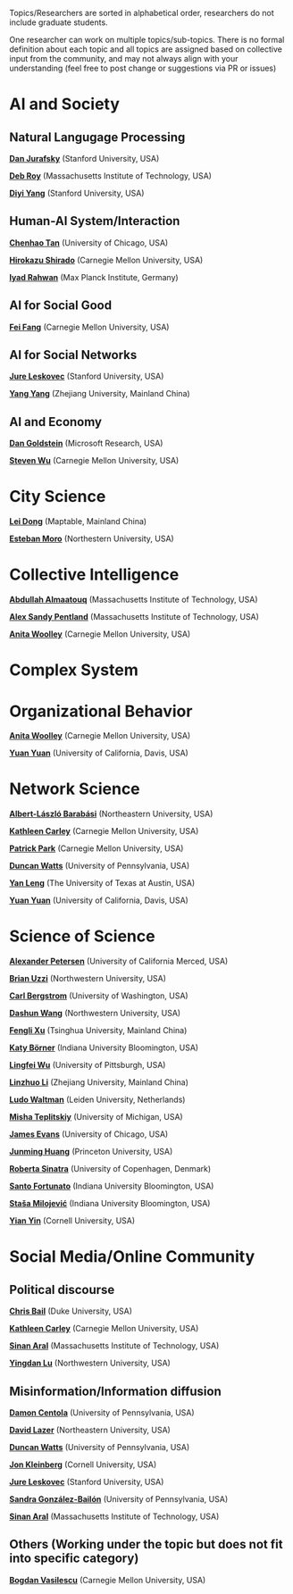 Topics/Researchers are sorted in alphabetical order, researchers do not include graduate students.

One researcher can work on multiple topics/sub-topics. There is no formal definition about each topic and all topics are assigned based on collective input from the community, and may not always align with your understanding (feel free to post change or suggestions via PR or issues)

# AI and Society

## Natural Langugage Processing

**[Dan Jurafsky](http://web.stanford.edu/~jurafsky/)** (Stanford University, USA)

**[Deb Roy](https://www.media.mit.edu/people/dkroy/overview/)** (Massachusetts Institute of Technology, USA)

**[Diyi Yang](https://cs.stanford.edu/~diyiy/)** (Stanford University, USA)

## Human-AI System/Interaction

**[Chenhao Tan](https://chenhaot.com/)** (University of Chicago, USA)

**[Hirokazu Shirado](https://www.shirado.net/)** (Carnegie Mellon University, USA)

**[Iyad Rahwan](https://www.rahwan.me/)** (Max Planck Institute, Germany)

## AI for Social Good

**[Fei Fang](https://feifang.info/)** (Carnegie Mellon University, USA)

## AI for Social Networks

**[Jure Leskovec](https://cs.stanford.edu/people/jure/)** (Stanford University, USA)

**[Yang Yang](http://yangy.org/)** (Zhejiang University, Mainland China)

## AI and Economy

**[Dan Goldstein](https://www.microsoft.com/en-us/research/people/dgg/projects/)** (Microsoft Research, USA)

**[Steven Wu](https://zstevenwu.com/)** (Carnegie Mellon University, USA)


# City Science

**[Lei Dong](http://donglei.org/about/)** (Maptable, Mainland China)

**[Esteban Moro](http://estebanmoro.org/)** (Northestern University, USA)


# Collective Intelligence

**[Abdullah Almaatouq](http://amaatouq.io/)** (Massachusetts Institute of Technology, USA)

**[Alex Sandy Pentland](https://www.media.mit.edu/people/sandy/overview/)** (Massachusetts Institute of Technology, USA)

**[Anita Woolley](https://sites.google.com/view/anitawoolley-com/home)** (Carnegie Mellon University, USA)

# Complex System


# Organizational Behavior

**[Anita Woolley](https://sites.google.com/view/anitawoolley-com/home)** (Carnegie Mellon University, USA)

**[Yuan Yuan](https://www.yuan-yy.com/)** (University of California, Davis, USA)

# Network Science

**[Albert-László Barabási](https://www.barabasilab.com/)** (Northeastern University, USA)

**[Kathleen Carley](https://s3d.cmu.edu/people/core-faculty/carley-kathleen.html)** (Carnegie Mellon University, USA)

**[Patrick Park](https://patpark.org/)** (Carnegie Mellon University, USA)

**[Duncan Watts](https://duncanjwatts.com/)** (University of Pennsylvania, USA)

**[Yan Leng](https://yleng.github.io/www/)** (The University of Texas at Austin, USA)

**[Yuan Yuan](https://www.yuan-yy.com/)** (University of California, Davis, USA)

# Science of Science

**[Alexander Petersen](http://physics.bu.edu/~amp17/)** (University of California Merced, USA)

**[Brian Uzzi](https://www.kellogg.northwestern.edu/faculty/uzzi/htm/)** (Northwestern University, USA)

**[Carl Bergstrom](http://carlbergstrom.com/)** (University of Washington, USA)

**[Dashun Wang](https://www.kellogg.northwestern.edu/faculty/directory/wang_dashun.aspx)** (Northwestern University, USA)

**[Fengli Xu](https://fenglixu.github.io/)** (Tsinghua University, Mainland China)

**[Katy Börner](https://cns-iu.github.io/katy/)** (Indiana University Bloomington, USA)

**[Lingfei Wu](https://lingfeiwu.github.io/)** (University of Pittsburgh, USA)

**[Linzhuo Li](http://sociology.zju.edu.cn/index.php/Teacher/e_details.html?id=80&tid=19&sid=2)** (Zhejiang University, Mainland China)

**[Ludo Waltman](https://www.universiteitleiden.nl/en/staffmembers/ludo-waltman/publications#tab-1)** (Leiden University, Netherlands)

**[Misha Teplitskiy](https://www.misha.mx/)** (University of Michigan, USA)

**[James Evans](https://sociology.uchicago.edu/directory/James-A-Evans)** (University of Chicago, USA)

**[Junming Huang](https://ccc.princeton.edu/people/junming-huang)** (Princeton University, USA)

**[Roberta Sinatra](https://www.robertasinatra.com/)** (University of Copenhagen, Denmark)

**[Santo Fortunato](https://www.santofortunato.net/)** (Indiana University Bloomington, USA)

**[Staša Milojević](https://cgi.luddy.indiana.edu/~smilojev/?_gl=1*ntqnt4*_gcl_au*MTQ4OTY4MzMxMS4xNzI4NDgyMTIx*_ga*MTQwNzc2MTI3OC4xNzI4NDQyNTAx*_ga_61CH0D2DQW*MTcyODU2MzI1OS4zLjEuMTcyODU2MzY4OS41NS4wLjA.)** (Indiana University Bloomington, USA)

**[Yian Yin](https://www.yianyin.net/)** (Cornell University, USA)

# Social Media/Online Community


## Political discourse

**[Chris Bail](https://www.chrisbail.net/)** (Duke University, USA)

**[Kathleen Carley](https://s3d.cmu.edu/people/core-faculty/carley-kathleen.html)** (Carnegie Mellon University, USA)

**[Sinan Aral](https://www.sinanaral.io/)** (Massachusetts Institute of Technology, USA)

**[Yingdan Lu](https://yingdanlu.com/)** (Northwestern University, USA)

## Misinformation/Information diffusion

**[Damon Centola](https://www.asc.upenn.edu/people/faculty/damon-centola-phd)** (University of Pennsylvania, USA)

**[David Lazer](https://www.lazerlab.net/people/david-lazer)** (Northeastern University, USA)

**[Duncan Watts](https://duncanjwatts.com/)** (University of Pennsylvania, USA)

**[Jon Kleinberg](https://www.cs.cornell.edu/home/kleinber/)** (Cornell University, USA)

**[Jure Leskovec](https://cs.stanford.edu/people/jure/)** (Stanford University, USA)

**[Sandra González-Bailón](https://sandragonzalezbailon.net/)** (University of Pennsylvania, USA)

**[Sinan Aral](https://www.sinanaral.io/)** (Massachusetts Institute of Technology, USA)

## Others (Working under the topic but does not fit into specific category)

**[Bogdan Vasilescu](https://bvasiles.github.io/)** (Carnegie Mellon University, USA)

